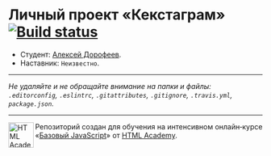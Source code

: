 # Личный проект «Кекстаграм» [![Build status][travis-image]][travis-url]

* Студент: [Алексей Дорофеев](https://up.htmlacademy.ru/javascript/11/user/299055).
* Наставник: `Неизвестно`.

---

_Не удаляйте и не обращайте внимание на папки и файлы:_<br>
_`.editorconfig`, `.eslintrc`, `.gitattributes`, `.gitignore`, `.travis.yml`, `package.json`._

---

<a href="https://htmlacademy.ru/intensive/javascript"><img align="left" width="50" height="50" title="HTML Academy" src="https://up.htmlacademy.ru/static/img/intensive/javascript/logo-for-github.svg"></a>

Репозиторий создан для обучения на интенсивном онлайн‑курсе «[Базовый JavaScript](https://htmlacademy.ru/intensive/javascript)» от [HTML Academy](https://htmlacademy.ru).

[travis-image]: https://travis-ci.org/htmlacademy-javascript/299055-kekstagram.svg?branch=master
[travis-url]: https://travis-ci.org/htmlacademy-javascript/299055-kekstagram
